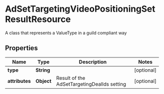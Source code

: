 

# AdSetTargetingVideoPositioningSetResultResource

A class that represents a ValueType in a guild compliant way

## Properties

| Name | Type | Description | Notes |
|------------ | ------------- | ------------- | -------------|
|**type** | **String** |  |  [optional] |
|**attributes** | **Object** | Result of the AdSetTargetingDealIds setting |  [optional] |



